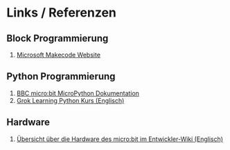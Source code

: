 # Links / Referenzen

## Block Programmierung

1.  [Microsoft Makecode Website](https://makecode.microbit.org/)


## Python Programmierung

1.   [BBC micro:bit MicroPython Dokumentation](https://microbit-micropython.readthedocs.io/en/latest/index.html)
1.   [Grok Learning Python Kurs (Englisch)](https://groklearning.com/course/microbit-crash-course/)

## Hardware

1.  [Übersicht über die Hardware des micro:bit im Entwickler-Wiki (Englisch)](https://tech.microbit.org/hardware/)

